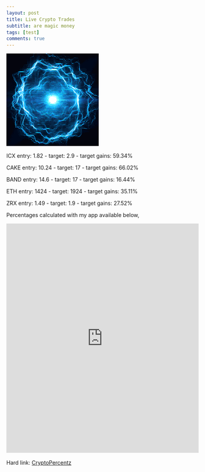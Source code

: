 ```yaml
---
layout: post
title: Live Crypto Trades
subtitle: are magic money
tags: [test]
comments: true
---
```

![image-title-here](/img/flowenergy.gif) <!-- {:class="img-responsive"} -->


ICX  entry: 1.82 - target: 2.9 - target gains: 59.34%

CAKE  entry: 10.24 - target: 17  - target gains: 66.02%

BAND entry: 14.6 - target: 17 - target gains: 16.44%

ETH  entry: 1424  - target: 1924  - target gains: 35.11%

ZRX entry: 1.49 - target: 1.9 - target gains: 27.52%


Percentages calculated with my app available below,
<iframe src="https://trinket.io/embed/python/cacd689c48?outputOnly=true&runOption=run&start=result" width="100%" height="600" frameborder="0" marginwidth="0" marginheight="0" allowfullscreen></iframe>

Hard link:
<a href="https://jamesbytes.trinket.io/sites/cryptopercentz"> CryptoPercentz </a>
